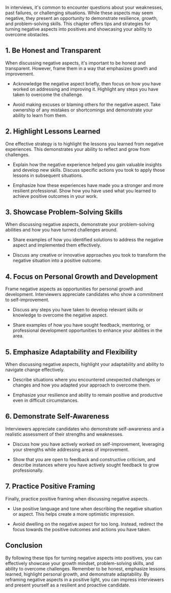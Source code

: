 
In interviews, it's common to encounter questions about your weaknesses, past failures, or challenging situations. While these aspects may seem negative, they present an opportunity to demonstrate resilience, growth, and problem-solving skills. This chapter offers tips and strategies for turning negative aspects into positives and showcasing your ability to overcome obstacles.

**1. Be Honest and Transparent**
--------------------------------

When discussing negative aspects, it's important to be honest and transparent. However, frame them in a way that emphasizes growth and improvement.

* Acknowledge the negative aspect briefly, then focus on how you have worked on addressing and improving it. Highlight any steps you have taken to overcome the challenge.

* Avoid making excuses or blaming others for the negative aspect. Take ownership of any mistakes or shortcomings and demonstrate your ability to learn from them.

**2. Highlight Lessons Learned**
--------------------------------

One effective strategy is to highlight the lessons you learned from negative experiences. This demonstrates your ability to reflect and grow from challenges.

* Explain how the negative experience helped you gain valuable insights and develop new skills. Discuss specific actions you took to apply those lessons in subsequent situations.

* Emphasize how these experiences have made you a stronger and more resilient professional. Show how you have used what you learned to achieve positive outcomes in your work.

**3. Showcase Problem-Solving Skills**
--------------------------------------

When discussing negative aspects, demonstrate your problem-solving abilities and how you have turned challenges around.

* Share examples of how you identified solutions to address the negative aspect and implemented them effectively.

* Discuss any creative or innovative approaches you took to transform the negative situation into a positive outcome.

**4. Focus on Personal Growth and Development**
-----------------------------------------------

Frame negative aspects as opportunities for personal growth and development. Interviewers appreciate candidates who show a commitment to self-improvement.

* Discuss any steps you have taken to develop relevant skills or knowledge to overcome the negative aspect.

* Share examples of how you have sought feedback, mentoring, or professional development opportunities to enhance your abilities in the area.

**5. Emphasize Adaptability and Flexibility**
---------------------------------------------

When discussing negative aspects, highlight your adaptability and ability to navigate change effectively.

* Describe situations where you encountered unexpected challenges or changes and how you adapted your approach to overcome them.

* Emphasize your resilience and ability to remain positive and productive even in difficult circumstances.

**6. Demonstrate Self-Awareness**
---------------------------------

Interviewers appreciate candidates who demonstrate self-awareness and a realistic assessment of their strengths and weaknesses.

* Discuss how you have actively worked on self-improvement, leveraging your strengths while addressing areas of improvement.

* Show that you are open to feedback and constructive criticism, and describe instances where you have actively sought feedback to grow professionally.

**7. Practice Positive Framing**
--------------------------------

Finally, practice positive framing when discussing negative aspects.

* Use positive language and tone when describing the negative situation or aspect. This helps create a more optimistic impression.

* Avoid dwelling on the negative aspect for too long. Instead, redirect the focus towards the positive outcomes and actions you have taken.

**Conclusion**
--------------

By following these tips for turning negative aspects into positives, you can effectively showcase your growth mindset, problem-solving skills, and ability to overcome challenges. Remember to be honest, emphasize lessons learned, highlight personal growth, and demonstrate adaptability. By reframing negative aspects in a positive light, you can impress interviewers and present yourself as a resilient and proactive candidate.
